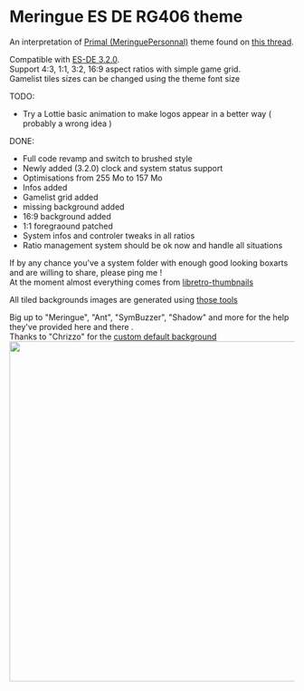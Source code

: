 # Meringue ES DE RG406 theme

An interpretation of [Primal (MeringuePersonnal)](https://www.reddit.com/user/MeringuePersonal3407/) theme found on [this thread](https://www.reddit.com/r/ANBERNIC/comments/1ix9124/my_collection/).<br />

Compatible with [ES-DE 3.2.0](https://es-de.org/).<br>
Support 4:3, 1:1, 3:2, 16:9 aspect ratios with simple game grid.<br />
Gamelist tiles sizes can be changed using the theme font size <br />


TODO: <br />

- Try a Lottie basic animation to make logos appear in a better way ( probably a wrong idea )

DONE: <br />
- Full code revamp and switch to brushed style
- Newly added (3.2.0) clock and system status support
- Optimisations from 255 Mo to 157 Mo
- Infos added
- Gamelist grid added
- missing background added
- 16:9 background added
- 1:1 foregraound patched
- System infos and controler tweaks in all ratios
- Ratio management system should be ok now and handle all situations




If by any chance you've a system folder with enough good looking boxarts and are willing to share, please ping me !<br />
At the moment almost everything comes from [libretro-thumbnails](https://github.com/libretro-thumbnails/libretro-thumbnails)

All tiled backgrounds images are generated using [those tools](https://github.com/kthod861/Boxart_Project)


Big up to "Meringue", "Ant", "SymBuzzer", "Shadow" and more for the help they've provided here and there .<br>
Thanks to "Chrizzo" for the [custom default background](https://github.com/chrizzo-hb/knulli-bootlogo/tree/main/knulli)<br>
<img src="https://github.com/kthod861/Meringue_ES_DE_rg406/blob/main/screen.jpg" width="600" /><br />
